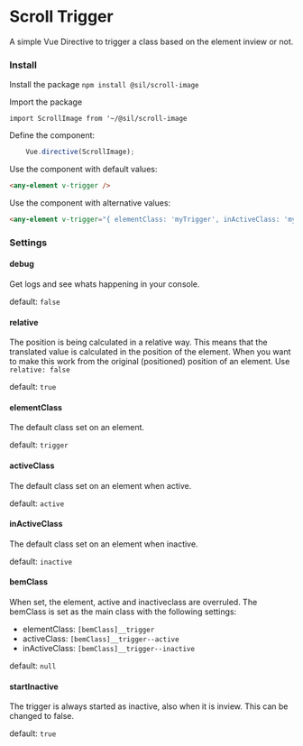 # Scroll Trigger

A simple Vue Directive to trigger a class based on the element inview or not. 


### Install

Install the package
`npm install @sil/scroll-image`


Import the package

`import ScrollImage from '~/@sil/scroll-image`

Define the component:

```js
	Vue.directive(ScrollImage);
```

Use the component with default values:

```html
<any-element v-trigger />	
```

Use the component with alternative values:
```html
<any-element v-trigger="{ elementClass: 'myTrigger', inActiveClass: 'myTrigger-inactive', activeClass: 'myTrigger-active' }" />	
```


### Settings

#### debug
Get logs and see whats happening in your console. 

default: `false`

#### relative
The position is being calculated in a relative way. This means that the translated value is calculated in the position
of the element. When you want to make this work from the original (positioned) position of an element. Use `relative: false` 

default: `true`

#### elementClass
The default class set on an element. 

default: `trigger`

#### activeClass
The default class set on an element when active. 

default: `active`

#### inActiveClass
The default class set on an element when inactive.

default: `inactive`

#### bemClass
When set, the element, active and inactiveclass are overruled. The bemClass is set as the main class with the following settings:
- elementClass: `[bemClass]__trigger`
- activeClass: `[bemClass]__trigger--active`
- inActiveClass: `[bemClass]__trigger--inactive`

default: `null`

#### startInactive
The trigger is always started as inactive, also when it is inview. This can be changed to false. 

default: `true`